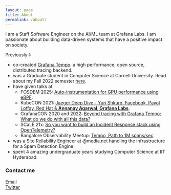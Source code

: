 ```yaml
---
layout: page
title: About
permalink: /about/
---
```


I am a Staff Software Engineer on the AI/ML team at Grafana Labs. I am passionate about building data-driven systems that have a positive impact on society.


Previously I:
- co-created [Grafana Tempo](https://github.com/grafana/tempo/): a high performance, open source, distributed tracing backend.
- was a Graduate student in Computer Science at Cornell University. Read about my Fall 2022 semester [here]([url](https://annanay25.github.io/Cornell-Tech-Fall-Wrapped/)).
- have given talks at
  - FOSDEM 2025: [Auto-instrumentation for GPU performance using eBPF](https://mirrors.dotsrc.org/fosdem/2025/k4201/fosdem-2025-5162-auto-instrumentation-for-gpu-performance-using-ebpf.av1.webm).
  - KubeCON 2021: [Jaeger Deep Dive - Yuri Shkuro, Facebook, Pavol Loffay, Red Hat & **Annanay Agarwal, Grafana Labs**](https://www.youtube.com/watch?v=dv77X0PSW00).
  - GrafanaCON 2020 and 2022: [Beyond tracing with Grafana Tempo: What do we do with all this data?](https://grafana.com/go/grafanaconline/2022/grafana-tempo-new-distributed-tracking-features/)
  - SCaLE 21x: [So you want to build an Incident Response stack using OpenTelemetry?](https://www.socallinuxexpo.org/scale/21x/presentations/so-you-want-build-incident-response-stack-using-opentelemetry)
  - Bangalore Observability Meetup: [Tempo, Path to 1M spans/sec](https://www.youtube.com/watch?v=2LELhbs09cc).
- was a Site Reliability Engineer at @media.net handling the infrastructure for a Spam Detection Engine.
- spent 4 amazing undergraduate years studying Computer Science at IIT Hyderabad.

### Contact me

[Email](mailto:annanayagarwal@gmail.com)  
[Twitter](www.twitter.com/mrannanay)
